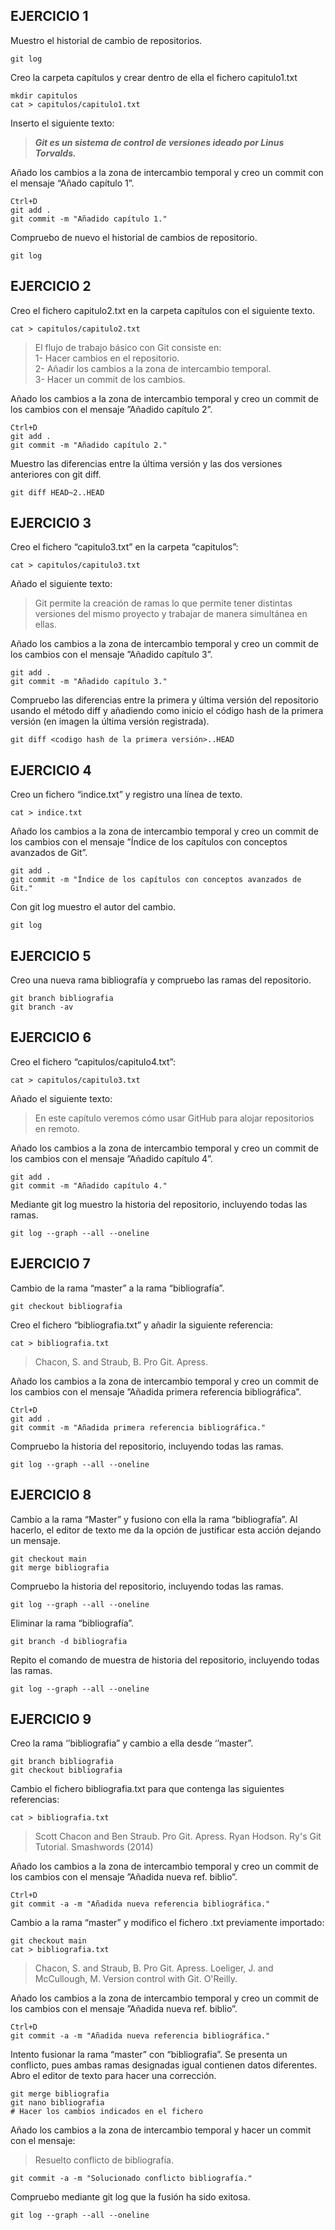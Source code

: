 ## EJERCICIO 1

Muestro el historial de cambio de repositorios.

```
git log
```

Creo la carpeta capítulos y crear dentro de ella el fichero capitulo1.txt 
```
mkdir capitulos
cat > capitulos/capitulo1.txt
```
Inserto el siguiente texto:<br>

> <strong><i>Git es un sistema de control de versiones ideado por Linus Torvalds.</i></strong>

Añado los cambios a la zona de intercambio temporal y creo un commit con el mensaje “Añado capítulo 1”.
```
Ctrl+D
git add .
git commit -m "Añadido capítulo 1."
```

Compruebo de nuevo el historial de cambios de repositorio.
```
git log
```

## EJERCICIO 2

Creo el fichero capitulo2.txt en la carpeta capítulos con el siguiente texto.

```
cat > capitulos/capitulo2.txt
```

> El flujo de trabajo básico con Git consiste en:<br>
> 1- Hacer cambios en el repositorio.<br>
> 2- Añadir los cambios a la zona de intercambio temporal.<br>
> 3- Hacer un commit de los cambios.<br>

Añado los cambios a la zona de intercambio temporal y creo un commit de los cambios con el mensaje ”Añadido capítulo 2”.
```
Ctrl+D
git add .
git commit -m "Añadido capítulo 2."
``` 
Muestro las diferencias entre la última versión y las dos versiones anteriores con git diff.
```
git diff HEAD~2..HEAD
```

## EJERCICIO 3

Creo el fichero “capitulo3.txt” en la carpeta “capitulos”:
```
cat > capitulos/capitulo3.txt
```
Añado el siguiente texto: 

> Git permite la creación de ramas lo que permite tener distintas <br>versiones del mismo proyecto y trabajar de manera simultánea en ellas.

Añado los cambios a la zona de intercambio temporal y creo un commit de los cambios con el mensaje ”Añadido capítulo 3”.
```
git add .
git commit -m "Añadido capítulo 3."
```
Compruebo las diferencias entre la primera y última versión del repositorio usando el método diff y añadiendo como inicio el código hash de la primera versión (en imagen la última versión registrada).

```
git diff <codigo hash de la primera versión>..HEAD
```

## EJERCICIO 4

Creo un fichero “indice.txt”  y registro una línea de texto.
```
cat > indice.txt
```
Añado los cambios a la zona de intercambio temporal y creo un commit de los cambios con el mensaje ”Índice de los capítulos con conceptos avanzados de Git”.

```
git add .
git commit -m "Índice de los capítulos con conceptos avanzados de Git."
```

Con git log muestro el autor del cambio.
```
git log
```

## EJERCICIO 5

Creo una nueva rama bibliografía y compruebo las ramas del repositorio.
```
git branch bibliografia
git branch -av
```
## EJERCICIO 6

Creo el fichero “capitulos/capitulo4.txt”:
```
cat > capitulos/capitulo3.txt
```
Añado el siguiente texto:
>  En este capítulo veremos cómo usar GitHub para alojar repositorios en remoto.

Añado los cambios a la zona de intercambio temporal y creo un commit de los cambios con el mensaje ”Añadido capítulo 4”.
```
git add .
git commit -m "Añadido capítulo 4."
```

Mediante git log muestro la historia del repositorio, incluyendo todas las ramas.

```
git log --graph --all --oneline
``` 


## EJERCICIO 7

Cambio de la rama “master”  a la rama “bibliografía”.
```
git checkout bibliografia
```
Creo el fichero “bibliografia.txt” y añadir la siguiente referencia:
```
cat > bibliografia.txt
```
> Chacon, S. and Straub, B. Pro Git. Apress.

Añado los cambios a la zona de intercambio temporal y creo un commit de los cambios con el mensaje ”Añadida primera referencia bibliográfica”.
```
Ctrl+D
git add .
git commit -m "Añadida primera referencia bibliográfica."
```

Compruebo la historia del repositorio, incluyendo todas las ramas.
```
git log --graph --all --oneline
```

## EJERCICIO 8

Cambio a la rama “Master” y fusiono con ella la rama “bibliografía”. Al hacerlo, el editor de texto me da la opción de justificar esta acción dejando un mensaje.
```
git checkout main
git merge bibliografia
``` 

Compruebo la historia del repositorio, incluyendo todas las ramas.
```
git log --graph --all --oneline
```

Eliminar la rama “bibliografía”.
```
git branch -d bibliografia
```

Repito el comando de muestra de historia del repositorio, incluyendo todas las ramas.
```
git log --graph --all --oneline
```

## EJERCICIO 9

Creo la rama ‘’bibliografia” y cambio a ella desde ‘’master”.
```
git branch bibliografia
git checkout bibliografia
```

Cambio el fichero bibliografia.txt para que contenga las siguientes referencias:
```
cat > bibliografia.txt
```
> Scott Chacon and Ben Straub. Pro Git. Apress.
> Ryan Hodson. Ry's Git Tutorial. Smashwords (2014)

Añado los cambios a la zona de intercambio temporal y creo un commit de los cambios con el mensaje ”Añadida nueva ref. biblio”.
```
Ctrl+D
git commit -a -m "Añadida nueva referencia bibliográfica."
```

Cambio a la rama “master” y modifico el fichero .txt previamente importado:
```
git checkout main
cat > bibliografia.txt
```
> Chacon, S. and Straub, B. Pro Git. Apress.
> Loeliger, J. and McCullough, M. Version control with Git. O'Reilly.

Añado los cambios a la zona de intercambio temporal y creo un commit de los cambios con el mensaje ”Añadida nueva ref. biblio”.
```
Ctrl+D
git commit -a -m "Añadida nueva referencia bibliográfica."
````
Intento fusionar la rama “master” con “bibliografia”. Se presenta un conflicto, pues ambas ramas designadas igual contienen datos diferentes. Abro el editor de texto para hacer una corrección.
```
git merge bibliografia
git nano bibliografia
# Hacer los cambios indicados en el fichero
```

Añado los cambios a la zona de intercambio temporal y hacer un commit con el mensaje: 

> Resuelto conflicto de bibliografía.
```
git commit -a -m "Solucionado conflicto bibliografía."
```
Compruebo mediante git log que la fusión ha sido exitosa.
```
git log --graph --all --oneline
```

